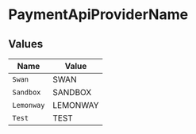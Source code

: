 # PaymentApiProviderName


## Values

| Name       | Value      |
| ---------- | ---------- |
| `Swan`     | SWAN       |
| `Sandbox`  | SANDBOX    |
| `Lemonway` | LEMONWAY   |
| `Test`     | TEST       |